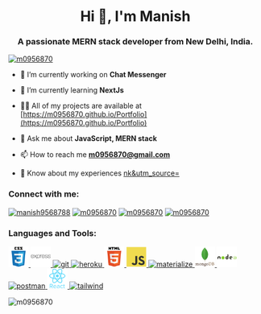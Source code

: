 <h1 align="center">Hi 👋, I'm Manish</h1>
<h3 align="center">A passionate MERN stack developer from New Delhi, India.</h3>

<p align="left"> <a href="https://twitter.com/m0956870" target="blank"><img src="https://img.shields.io/twitter/follow/m0956870?logo=twitter&style=for-the-badge" alt="m0956870" /></a> </p>

- 🔭 I’m currently working on **Chat Messenger**

- 🌱 I’m currently learning **NextJs**

- 👨‍💻 All of my projects are available at [https://m0956870.github.io/Portfolio](https://m0956870.github.io/Portfolio)

- 💬 Ask me about **JavaScript, MERN stack**

- 📫 How to reach me **m0956870@gmail.com**

- 📄 Know about my experiences [nk&utm_source=](https://drive.google.com/file/d/15F6m0rDc7HhqcTl4Z9U5dgvY30NOtoTB/view?usp=drivesdk)

<h3 align="left">Connect with me:</h3>
<p align="left">
<a href="https://codepen.io/manish9568788" target="blank"><img align="center" src="https://raw.githubusercontent.com/rahuldkjain/github-profile-readme-generator/master/src/images/icons/Social/codepen.svg" alt="manish9568788" height="30" width="40" /></a>
<a href="https://twitter.com/m0956870" target="blank"><img align="center" src="https://raw.githubusercontent.com/rahuldkjain/github-profile-readme-generator/master/src/images/icons/Social/twitter.svg" alt="m0956870" height="30" width="40" /></a>
<a href="https://linkedin.com/in/m0956870" target="blank"><img align="center" src="https://raw.githubusercontent.com/rahuldkjain/github-profile-readme-generator/master/src/images/icons/Social/linked-in-alt.svg" alt="m0956870" height="30" width="40" /></a>
<a href="https://m0956870.github.io/Portfolio" target="blank"><img align="center" src="https://encrypted-tbn0.gstatic.com/images?q=tbn:ANd9GcRNsdVwlk4Gi-HJcDKuzrL8v5YLt9B3pB2NkQ&usqp=CAU" alt="m0956870" height="30" width="40" /></a>
</p>

<h3 align="left">Languages and Tools:</h3>
<p align="left"> <a href="https://www.w3schools.com/css/" target="_blank" rel="noreferrer"> <img src="https://raw.githubusercontent.com/devicons/devicon/master/icons/css3/css3-original-wordmark.svg" alt="css3" width="40" height="40"/> </a> <a href="https://expressjs.com" target="_blank" rel="noreferrer"> <img src="https://raw.githubusercontent.com/devicons/devicon/master/icons/express/express-original-wordmark.svg" alt="express" width="40" height="40"/> </a> <a href="https://git-scm.com/" target="_blank" rel="noreferrer"> <img src="https://www.vectorlogo.zone/logos/git-scm/git-scm-icon.svg" alt="git" width="40" height="40"/> </a> <a href="https://heroku.com" target="_blank" rel="noreferrer"> <img src="https://www.vectorlogo.zone/logos/heroku/heroku-icon.svg" alt="heroku" width="40" height="40"/> </a> <a href="https://www.w3.org/html/" target="_blank" rel="noreferrer"> <img src="https://raw.githubusercontent.com/devicons/devicon/master/icons/html5/html5-original-wordmark.svg" alt="html5" width="40" height="40"/> </a> <a href="https://developer.mozilla.org/en-US/docs/Web/JavaScript" target="_blank" rel="noreferrer"> <img src="https://raw.githubusercontent.com/devicons/devicon/master/icons/javascript/javascript-original.svg" alt="javascript" width="40" height="40"/> </a> <a href="https://materializecss.com/" target="_blank" rel="noreferrer"> <img src="https://raw.githubusercontent.com/prplx/svg-logos/5585531d45d294869c4eaab4d7cf2e9c167710a9/svg/materialize.svg" alt="materialize" width="40" height="40"/> </a> <a href="https://www.mongodb.com/" target="_blank" rel="noreferrer"> <img src="https://raw.githubusercontent.com/devicons/devicon/master/icons/mongodb/mongodb-original-wordmark.svg" alt="mongodb" width="40" height="40"/> </a> <a href="https://nodejs.org" target="_blank" rel="noreferrer"> <img src="https://raw.githubusercontent.com/devicons/devicon/master/icons/nodejs/nodejs-original-wordmark.svg" alt="nodejs" width="40" height="40"/> </a> <a href="https://postman.com" target="_blank" rel="noreferrer"> <img src="https://www.vectorlogo.zone/logos/getpostman/getpostman-icon.svg" alt="postman" width="40" height="40"/> </a> <a href="https://reactjs.org/" target="_blank" rel="noreferrer"> <img src="https://raw.githubusercontent.com/devicons/devicon/master/icons/react/react-original-wordmark.svg" alt="react" width="40" height="40"/> </a> <a href="https://tailwindcss.com/" target="_blank" rel="noreferrer"> <img src="https://www.vectorlogo.zone/logos/tailwindcss/tailwindcss-icon.svg" alt="tailwind" width="40" height="40"/> </a> </p>

<p><img align="center" src="https://github-readme-stats.vercel.app/api/top-langs?username=m0956870&show_icons=true&locale=en&layout=compact" alt="m0956870" /></p>
